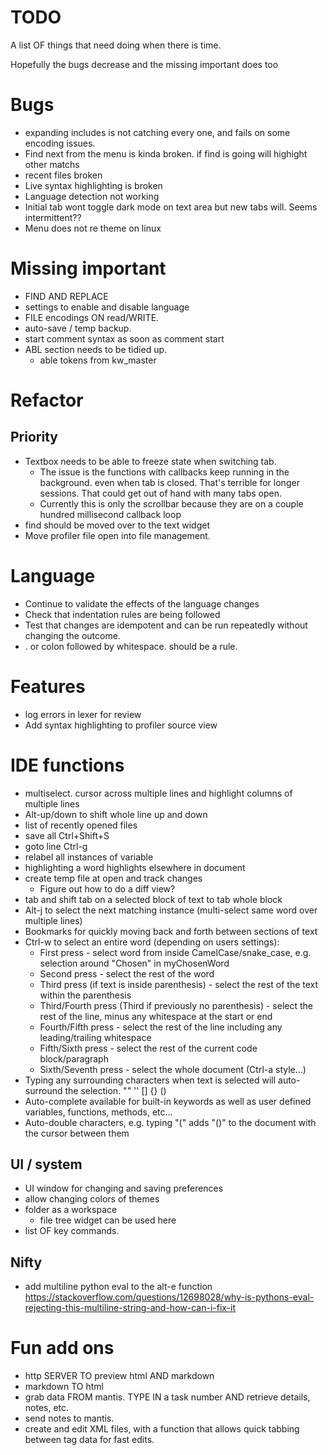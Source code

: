 # TODO

A list OF things that need doing when there is time. 

Hopefully the bugs decrease and the missing important does too


# Bugs
- expanding includes is not catching every one, and fails on some encoding issues. 
- Find next from the menu is kinda broken. if find is going will highight other matchs
- recent files broken
- Live syntax highlighting is broken 
- Language detection not working
- Initial tab wont toggle dark mode on text area but new tabs will. Seems intermittent?? 
- Menu does not re theme on linux

# Missing important
- FIND AND REPLACE
- settings to enable and disable language
- FILE encodings ON read/WRITE. 
- auto-save / temp backup.
- start comment syntax as soon as comment start
- ABL section needs to be tidied up.
  - able tokens from kw_master 


# Refactor
## Priority

- Textbox needs to be able to freeze state when switching tab. 
  - The issue is the functions with callbacks keep running in the background. even when tab is closed. That's terrible for longer sessions. That could get out of hand with many tabs open. 
  - Currently this is only the scrollbar because they are on a couple hundred millisecond callback loop
- find should be moved over to the text widget
- Move profiler file open into file management. 


# Language
- Continue to validate the effects of the language changes
- Check that indentation rules are being followed 
- Test that changes are idempotent and can be run repeatedly without changing the outcome. 
- . or colon followed by whitespace. should be a rule.

# Features
- log errors in lexer for review
- Add syntax highlighting to profiler source view

# IDE functions 
- multiselect. cursor across multiple lines and highlight columns of multiple lines
- Alt-up/down to shift whole line up and down
- list of recently opened files
- save all Ctrl+Shift+S
- goto line Ctrl-g
- relabel all instances of variable 
- highlighting a word highlights elsewhere in document
- create temp file at open and track changes 
  - Figure out how to do a diff view? 
- tab and shift tab on a selected block of text to tab whole block
- Alt-j to select the next matching instance (multi-select same word over multiple lines)
- Bookmarks for quickly moving back and forth between sections of text
- Ctrl-w to select an entire word (depending on users settings):
  - First press - select word from inside CamelCase/snake_case, e.g. selection around "Chosen" in myChosenWord
  - Second press - select the rest of the word 
  - Third press (if text is inside parenthesis) - select the rest of the text within the parenthesis
  - Third/Fourth press (Third if previously no parenthesis) - select the rest of the line, minus any whitespace at the start or end
  - Fourth/Fifth press - select the rest of the line including any leading/trailing whitespace
  - Fifth/Sixth press - select the rest of the current code block/paragraph
  - Sixth/Seventh press - select the whole document (Ctrl-a style...)
- Typing any surrounding characters when text is selected will auto-surround the selection. "" '' [] {} () 
- Auto-complete available for built-in keywords as well as user defined variables, functions, methods, etc...
- Auto-double characters, e.g. typing "(" adds "()" to the document with the cursor between them

## UI / system
- UI window for changing and saving preferences
- allow changing colors of themes 
- folder as a workspace
    - file tree widget can be used here
- list OF key commands.  

## Nifty
- add multiline python eval to the alt-e function https://stackoverflow.com/questions/12698028/why-is-pythons-eval-rejecting-this-multiline-string-and-how-can-i-fix-it


# Fun add ons
- http SERVER TO preview html AND markdown
- markdown TO html
- grab data FROM mantis. TYPE IN a task number AND retrieve details, notes, etc. 
- send notes to mantis. 
- create and edit XML files, with a function that allows quick tabbing between tag data for fast edits.








